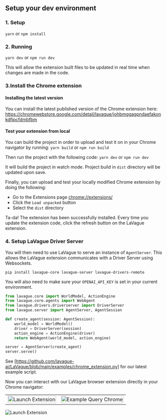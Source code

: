 ## Setup your dev environment

### 1. Setup

`yarn` or `npm install`

### 2. Running

`yarn dev` or `npm run dev`

This will allow the extension built files to be updated in real time when changes are made in the code.

### 3.Install the Chrome extension

#### Installing the latest version

You can install the latest published version of the Chrome extension here: https://chromewebstore.google.com/detail/lavague/johbmggagpndaefakonkdfjpcfdmbfbm

#### Test your extension from local

You can build the project in order to upload and test it on in your Chrome navigator by running:
`yarn build` or `npm run build`

Then run the project with the following code:
`yarn dev` or `npm run dev`

It will build the project in watch mode. Project build in `dist` directory will be updated upon save.

Finally, you can upload and test your locally modified Chrome extension by doing the following:
-   Go to the Extensions page [chrome://extensions/](chrome://extensions/)
-   Click the `Load unpacked` button
-   Select the `dist` directory

Ta-da! The extension has been successfully installed. Every time you update the extension code, click the refresh button on the LaVague extension.

### 4. Setup LaVague Driver Server

You will then need to use LaVague to serve an instance of `AgentServer`. This allows the LaVague extension communicates with a Driver Server using Websockets.

```shell
pip install lavague-core lavague-server lavague-drivers-remote
```

You will also need to make sure your `OPENAI_API_KEY` is set in your current environment.

```python
from lavague.core import WorldModel, ActionEngine
from lavague.core.agents import WebAgent
from lavague.drivers.driverserver import DriverServer
from lavague.server import AgentServer, AgentSession

def create_agent(session: AgentSession):
    world_model = WorldModel()
    driver = DriverServer(session)
    action_engine = ActionEngine(driver)
    return WebAgent(world_model, action_engine)

server = AgentServer(create_agent)
server.serve()
```

See [https://github.com/lavague-ai/LaVague/blob/main/examples/chrome_extension.py] for our latest example script.

Now you can interact with our LaVague browser extension directly in your Chrome navigator:

<table>
  <tr>
    <td><img src="https://github.com/lavague-ai/LaVague/blob/update-chrome-readme/docs/assets/launch-ext.png?raw=true" alt="Launch Extension" style="width: 100%; max-width: 300px;"></td>
    <td><img src="https://github.com/lavague-ai/LaVague/blob/update-chrome-readme/docs/assets/prompt_ext.png?raw=true" alt="Example Query Chrome" style="width: 100%; max-width: 300px;"></td>
  </tr>
</table>

<img src="https://github.com/lavague-ai/LaVague/blob/update-chrome-readme/docs/assets/beatles-found.png?raw=true" alt="Launch Extension">